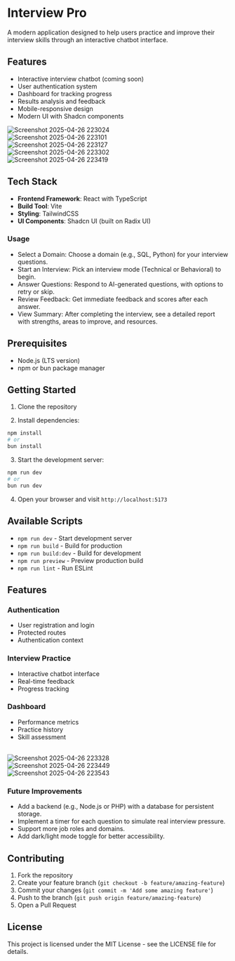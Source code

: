 # Interview Pro

A modern application designed to help users practice and improve their interview skills through an interactive chatbot interface.

## Features
- Interactive interview chatbot (coming soon)
- User authentication system
- Dashboard for tracking progress
- Results analysis and feedback
- Mobile-responsive design
- Modern UI with Shadcn components

![Screenshot 2025-04-26 223024](https://github.com/user-attachments/assets/d3cb05c2-f943-49c6-8eee-be4e118ffae9)<br>
![Screenshot 2025-04-26 223101](https://github.com/user-attachments/assets/b9d39f32-da17-4cd9-855b-8f6188a6a522)<br>
![Screenshot 2025-04-26 223127](https://github.com/user-attachments/assets/9b88b3a3-4cca-453a-bf60-88a89aa245dd)<br>
![Screenshot 2025-04-26 223302](https://github.com/user-attachments/assets/3cdbb134-4052-42e3-9b4b-969927dd255f)<br>
![Screenshot 2025-04-26 223419](https://github.com/user-attachments/assets/4ebb0621-b626-4874-89a1-fdf027fe3cb7)<br>

## Tech Stack
- **Frontend Framework**: React with TypeScript
- **Build Tool**: Vite
- **Styling**: TailwindCSS
- **UI Components**: Shadcn UI (built on Radix UI)

### Usage
- Select a Domain: Choose a domain (e.g., SQL, Python) for your interview questions.
- Start an Interview: Pick an interview mode (Technical or Behavioral) to begin.
- Answer Questions: Respond to AI-generated questions, with options to retry or skip.
- Review Feedback: Get immediate feedback and scores after each answer.
- View Summary: After completing the interview, see a detailed report with strengths, areas to improve, and resources.
  
## Prerequisites

- Node.js (LTS version)
- npm or bun package manager

## Getting Started

1. Clone the repository

2. Install dependencies:
```bash
npm install
# or
bun install
```

3. Start the development server:
```bash
npm run dev
# or
bun run dev
```

4. Open your browser and visit `http://localhost:5173`

## Available Scripts

- `npm run dev` - Start development server
- `npm run build` - Build for production
- `npm run build:dev` - Build for development
- `npm run preview` - Preview production build
- `npm run lint` - Run ESLint

## Features

### Authentication
- User registration and login
- Protected routes
- Authentication context

### Interview Practice
- Interactive chatbot interface
- Real-time feedback
- Progress tracking

### Dashboard
- Performance metrics
- Practice history
- Skill assessment

<br>![Screenshot 2025-04-26 223328](https://github.com/user-attachments/assets/ca5af4d1-64fc-4b4c-b826-c7a4ad435732)<br>
![Screenshot 2025-04-26 223449](https://github.com/user-attachments/assets/7417983d-c1f9-42d4-b8e0-6078ffe817a2)<br>
![Screenshot 2025-04-26 223543](https://github.com/user-attachments/assets/a156dbae-2f2c-4f82-8bcc-3a7d5ae814a8)<br>

### Future Improvements
- Add a backend (e.g., Node.js or PHP) with a database for persistent storage.
- Implement a timer for each question to simulate real interview pressure.
- Support more job roles and domains.
- Add dark/light mode toggle for better accessibility.

## Contributing
1. Fork the repository
2. Create your feature branch (`git checkout -b feature/amazing-feature`)
3. Commit your changes (`git commit -m 'Add some amazing feature'`)
4. Push to the branch (`git push origin feature/amazing-feature`)
5. Open a Pull Request

## License
This project is licensed under the MIT License - see the LICENSE file for details.
